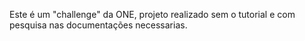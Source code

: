 Este é um "challenge" da ONE, projeto realizado sem o tutorial e com pesquisa nas documentações necessarias.
